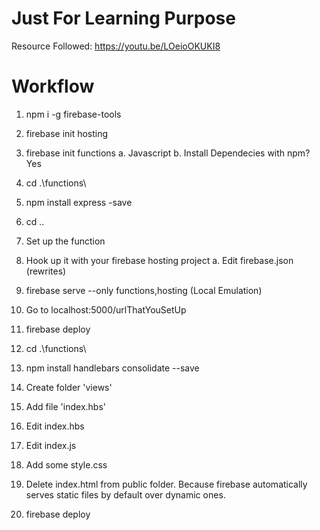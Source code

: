 # Just For Learning Purpose
Resource Followed: https://youtu.be/LOeioOKUKI8

# Workflow
1. npm i -g firebase-tools
2. firebase init hosting
3. firebase init functions
       a. Javascript
       b. Install Dependecies with npm? Yes
4. cd .\functions\     
5. npm install express -save
6. cd ..

7. Set up the function
8. Hook up it with your firebase hosting project
       a. Edit firebase.json (rewrites)
9. firebase serve --only functions,hosting (Local Emulation)
10. Go to localhost:5000/urlThatYouSetUp
11. firebase deploy

12. cd .\functions\
13. npm install handlebars consolidate --save
14. Create folder 'views'
15. Add file 'index.hbs'
16. Edit index.hbs
17. Edit index.js
18. Add some style.css 
19. Delete index.html from public folder. Because firebase automatically serves static files by default over dynamic ones.
20. firebase deploy
